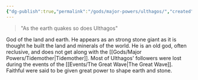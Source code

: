 ```yaml
---
{"dg-publish":true,"permalink":"/gods/major-powers/ulthagos/","created":"2025-02-23T22:36:29.096-07:00"}
---
```


> "As the earth quakes so does Ulthagos" 


God of the land and earth. 
He appears as an strong stone giant as it is thought he built the land and minerals of the world. He is an old god, often reclusive, and does not get along with the [[Gods/Major Powers/Tidemother\|Tidemother]].
Most of Ulthagos' followers were lost during the events of the [[Events/The Great Wave\|The Great Wave]]. Faithful were said to be given great power to shape earth and stone.